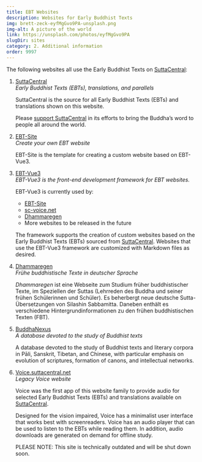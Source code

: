 ```yaml
---
title: EBT Websites
description: Websites for Early Buddhist Texts
img: brett-zeck-eyfMgGvo9PA-unsplash.png
img-alt: A picture of the world
link: https://unsplash.com/photos/eyfMgGvo9PA
slugDir: sites
category: 2. Additional information
order: 9997
---
```


The following websites all use the Early Buddhist Texts on [SuttaCentral](https://suttacentral.net):

1. [SuttaCentral](https://suttacentral.net)  
   *Early Buddhist Texts (EBTs), translations, and parallels*

   SuttaCentral is the source for all Early Buddhist Texts (EBTs) 
and translations shown on this website.

   Please [support SuttaCentral](https://suttacentral.net/donations)
in its efforts to bring the Buddha’s word to people all around the world.

1. [EBT-Site](https://ebt-site.sc-voice.net)  
   *Create your own EBT website*

   EBT-Site is the template for creating a custom website based on EBT-Vue3.

1. [EBT-Vue3](https://ebt-site.github.io/ebt-site3)  
   *EBT-Vue3 is the front-end development framework for EBT websites.*

   EBT-Vue3 is currently used by:
   * [EBT-Site](https://ebt-site.sc-voice.net/)
   * [sc-voice.net](https://sc-voice.net)
   * [Dhammaregen](https://dhammaregen.net)
   * More websites to be released in the future

   The framework supports the creation of custom websites based on the Early Buddhist Texts (EBTs) sourced from [SuttaCentral](https://suttacentral.net). Websites that use the EBT-Vue3 framework are customized with Markdown files as desired.

1. [Dhammaregen](https://dhammaregen.net)  
   *Frühe buddhistische Texte in deutscher Sprache*

   *Dhammaregen* ist eine Webseite zum Studium früher buddhistischer Texte, im Speziellen der Suttas (Lehrreden des Buddha und seiner frühen Schülerinnen und Schüler). Es beherbergt neue deutsche Sutta-Übersetzungen von Silashin Sabbamitta. Daneben enthält es verschiedene Hintergrundinformationen zu den frühen buddhistischen Texten (FBT).

1. [BuddhaNexus](https://buddhanexus.net)  
   *A database devoted to the study of Buddhist texts*

   A database devoted to the study of Buddhist texts and literary corpora in Pāli, Sanskrit, Tibetan, and Chinese, with particular emphasis on evolution of scriptures, formation of canons, and intellectual networks.

1. [Voice.suttacentral.net](https://voice.suttacentral.net)  
   *Legacy Voice website*

   Voice was the first app of this website family to provide audio for selected Early Buddhist Texts (EBTs) and translations available on [SuttaCentral](https://suttacentral.net).

   Designed for the vision impaired, Voice has a minimalist user interface that works best with screenreaders. Voice has an audio player that can be used to listen to the EBTs while reading them. In addition, audio downloads are generated on demand for offline study.

   PLEASE NOTE: This site is technically outdated and will be shut down soon.
